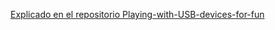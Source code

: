 
[Explicado en el repositorio Playing-with-USB-devices-for-fun](https://github.com/EuskalHack/Playing-with-USB-devices-for-fun)
